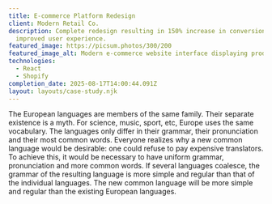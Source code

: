```yaml
---
title: E-commerce Platform Redesign
client: Modern Retail Co.
description: Complete redesign resulting in 150% increase in conversions and
  improved user experience.
featured_image: https://picsum.photos/300/200
featured_image_alt: Modern e-commerce website interface displaying product grid and shopping cart
technologies:
  - React
  - Shopify
completion_date: 2025-08-17T14:00:44.091Z
layout: layouts/case-study.njk
---
```

The European languages are members of the same family. Their separate existence is a myth. For science, music, sport, etc, Europe uses the same vocabulary. The languages only differ in their grammar, their pronunciation and their most common words. Everyone realizes why a new common language would be desirable: one could refuse to pay expensive translators. To achieve this, it would be necessary to have uniform grammar, pronunciation and more common words. If several languages coalesce, the grammar of the resulting language is more simple and regular than that of the individual languages. The new common language will be more simple and regular than the existing European languages.